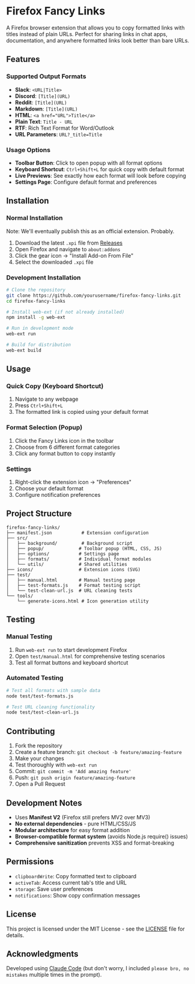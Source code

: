 # Firefox Fancy Links
A Firefox browser extension that allows you to copy formatted links with titles instead of plain URLs. Perfect for sharing links in chat apps, documentation, and anywhere formatted links look better than bare URLs.

## Features

### Supported Output Formats
- **Slack**: `<URL|Title>`
- **Discord**: `[Title](URL)`
- **Reddit**: `[Title](URL)`
- **Markdown**: `[Title](URL)`
- **HTML**: `<a href="URL">Title</a>`
- **Plain Text**: `Title - URL`
- **RTF**: Rich Text Format for Word/Outlook
- **URL Parameters**: `URL?_title=Title`

### Usage Options
- **Toolbar Button**: Click to open popup with all format options
- **Keyboard Shortcut**: `Ctrl+Shift+L` for quick copy with default format
- **Live Previews**: See exactly how each format will look before copying
- **Settings Page**: Configure default format and preferences

## Installation

### Normal Installation
Note: We'll eventually publish this as an official extension. Probably.

1. Download the latest `.xpi` file from [Releases](../../releases)
2. Open Firefox and navigate to `about:addons`
3. Click the gear icon → "Install Add-on From File"
4. Select the downloaded `.xpi` file

### Development Installation
```bash
# Clone the repository
git clone https://github.com/yourusername/firefox-fancy-links.git
cd firefox-fancy-links

# Install web-ext (if not already installed)
npm install -g web-ext

# Run in development mode
web-ext run

# Build for distribution
web-ext build
```

## Usage

### Quick Copy (Keyboard Shortcut)
1. Navigate to any webpage
2. Press `Ctrl+Shift+L`
3. The formatted link is copied using your default format

### Format Selection (Popup)
1. Click the Fancy Links icon in the toolbar
2. Choose from 6 different format categories
3. Click any format button to copy instantly

### Settings
1. Right-click the extension icon → "Preferences"
2. Choose your default format
3. Configure notification preferences

## Project Structure
```
firefox-fancy-links/
├── manifest.json           # Extension configuration
├── src/
│   ├── background/         # Background script
│   ├── popup/             # Toolbar popup (HTML, CSS, JS)
│   ├── options/           # Settings page
│   ├── formats/           # Individual format modules
│   └── utils/             # Shared utilities
├── icons/                 # Extension icons (SVG)
├── test/
│   ├── manual.html        # Manual testing page
│   ├── test-formats.js    # Format testing script
│   └── test-clean-url.js  # URL cleaning tests
└── tools/
    └── generate-icons.html # Icon generation utility
```

## Testing

### Manual Testing
1. Run `web-ext run` to start development Firefox
2. Open `test/manual.html` for comprehensive testing scenarios
3. Test all format buttons and keyboard shortcut

### Automated Testing
```bash
# Test all formats with sample data
node test/test-formats.js

# Test URL cleaning functionality
node test/test-clean-url.js
```

## Contributing
1. Fork the repository
2. Create a feature branch: `git checkout -b feature/amazing-feature`
3. Make your changes
4. Test thoroughly with `web-ext run`
5. Commit: `git commit -m 'Add amazing feature'`
6. Push: `git push origin feature/amazing-feature`
7. Open a Pull Request

## Development Notes
- Uses **Manifest V2** (Firefox still prefers MV2 over MV3)
- **No external dependencies** - pure HTML/CSS/JS
- **Modular architecture** for easy format addition
- **Browser-compatible format system** (avoids Node.js require() issues)
- **Comprehensive sanitization** prevents XSS and format-breaking

## Permissions
- `clipboardWrite`: Copy formatted text to clipboard
- `activeTab`: Access current tab's title and URL
- `storage`: Save user preferences
- `notifications`: Show copy confirmation messages

## License
This project is licensed under the MIT License - see the [LICENSE](LICENSE) file for details.

## Acknowledgments
Developed using [Claude Code](https://claude.ai/code) (but don't worry, I included `please bro, no mistakes` multiple times in the prompt).